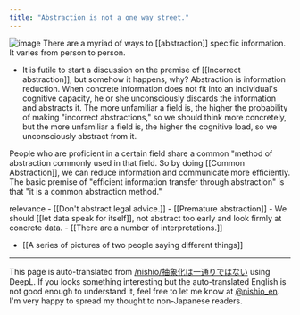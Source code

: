 ```yaml
---
title: "Abstraction is not a one way street."
---
```


![image](https://gyazo.com/4c4312d2622a8a8da0558932dde32339/thumb/1000)
There are a myriad of ways to [[abstraction]] specific information. It varies from person to person.

- It is futile to start a discussion on the premise of [[Incorrect abstraction]], but somehow it happens, why?
Abstraction is information reduction.
When concrete information does not fit into an individual's cognitive capacity, he or she unconsciously discards the information and abstracts it.
The more unfamiliar a field is, the higher the probability of making "incorrect abstractions," so we should think more concretely, but the more unfamiliar a field is, the higher the cognitive load, so we unconsciously abstract from it.

People who are proficient in a certain field share a common "method of abstraction commonly used in that field.
So by doing [[Common Abstraction]], we can reduce information and communicate more efficiently.
The basic premise of "efficient information transfer through abstraction" is that "it is a common abstraction method."

relevance
    - [[Don't abstract legal advice.]]
    - [[Premature abstraction]]
    - We should [[let data speak for itself]], not abstract too early and look firmly at concrete data.
    - [[There are a number of interpretations.]]

- [[A series of pictures of two people saying different things]]

---
This page is auto-translated from [/nishio/抽象化は一通りではない](https://scrapbox.io/nishio/抽象化は一通りではない) using DeepL. If you looks something interesting but the auto-translated English is not good enough to understand it, feel free to let me know at [@nishio_en](https://twitter.com/nishio_en). I'm very happy to spread my thought to non-Japanese readers.